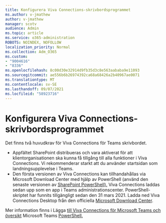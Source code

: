 ```yaml
---
title: Konfigurera Viva Connections-skrivbordsprogrammet
ms.author: v-jmathew
author: v-jmathew
manager: scotv
audience: Admin
ms.topic: article
ms.service: o365-administration
ROBOTS: NOINDEX, NOFOLLOW
localization_priority: Normal
ms.collection: Adm_O365
ms.custom:
- "9004616"
- "8336"
ms.openlocfilehash: 8c00d30e32914d9fb35d3c8e563aababa9e11093
ms.sourcegitcommit: ae556b6b26974392ca68a68426a2b40967ae0071
ms.translationtype: MT
ms.contentlocale: sv-SE
ms.lasthandoff: 09/07/2021
ms.locfileid: "58923716"
---
```

# <a name="set-up-the-viva-connections-desktop-app"></a>Konfigurera Viva Connections-skrivbordsprogrammet

Det finns två huvudkrav för Viva Connections för Teams skrivbordet. 

- Appfältet SharePoint distribueras och vara aktiverat för att klientorganisationen ska kunna få tillgång till alla funktioner i Viva Connections. Vi rekommenderar starkt att du använder startsidan som landningsupplevelse i Teams. 
- Den första versionen av Viva Connections kan tillhandahållas via Microsoft Download Center med hjälp av PowerShell (använd den senaste versionen av [SharePoint PowerShell).](https://docs.microsoft.com/powershell/sharepoint/sharepoint-online/introduction-sharepoint-online-management-shell?view=sharepoint-ps) Viva Connections laddas sedan upp som en app i Teams administrationscenter. PowerShell-skriptet har funnits tillgängligt sedan den 31 mars 2021. Ladda ned Viva Connections Desktop från den officiella [Microsoft Download Center](https://www.microsoft.com/download/confirmation.aspx?id=102888). 

Mer information finns i Lägga [till Viva Connections för Microsoft Teams och översikt](https://docs.microsoft.com/SharePoint/viva-connections) Microsoft Teams [PowerShell.](https://docs.microsoft.com/microsoftteams/teams-powershell-overview)